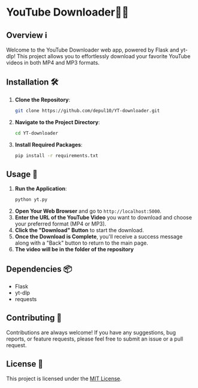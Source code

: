 # YouTube Downloader🎥🚀

## Overview ℹ️
Welcome to the YouTube Downloader web app, powered by Flask and yt-dlp! This project allows you to effortlessly download your favorite YouTube videos in both MP4 and MP3 formats.

## Installation 🛠️
1. **Clone the Repository**: 
    ```bash
    git clone https://github.com/depul10/YT-downloader.git
    ```
2. **Navigate to the Project Directory**:
    ```bash
    cd YT-downloader
    ```
3. **Install Required Packages**:
    ```bash
    pip install -r requirements.txt
    ```

## Usage 🚀
1. **Run the Application**:
    ```bash
    python yt.py
    ```
2. **Open Your Web Browser** and go to `http://localhost:5000`.
3. **Enter the URL of the YouTube Video** you want to download and choose your preferred format (MP4 or MP3).
4. **Click the "Download" Button** to start the download.
5. **Once the Download is Complete**, you'll receive a success message along with a "Back" button to return to the main page.
6. **The video will be in the folder of the repository**

## Dependencies 📦
- Flask
- yt-dlp
- requests

## Contributing 🤝
Contributions are always welcome! If you have any suggestions, bug reports, or feature requests, please feel free to submit an issue or a pull request.

## License 📄
This project is licensed under the [MIT License](LICENSE).
